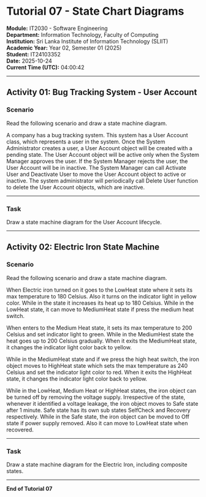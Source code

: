 # Tutorial 07 - State Chart Diagrams

**Module:** IT2030 - Software Engineering  
**Department:** Information Technology, Faculty of Computing  
**Institution:** Sri Lanka Institute of Information Technology (SLIIT)  
**Academic Year:** Year 02, Semester 01 (2025)  
**Student:** IT24103352  
**Date:** 2025-10-24  
**Current Time (UTC):** 04:00:42

---

## Activity 01: Bug Tracking System - User Account

### Scenario

Read the following scenario and draw a state machine diagram.

A company has a bug tracking system. This system has a User Account class, which represents a user in the system. Once the System Administrator creates a user, a User Account object will be created with a pending state. The User Account object will be active only when the System Manager approves the user. If the System Manager rejects the user, the User Account will be in inactive. The System Manager can call Activate User and Deactivate User to move the User Account object to active or inactive. The system administrator will periodically call Delete User function to delete the User Account objects, which are inactive.

---

### Task

Draw a state machine diagram for the User Account lifecycle.

---

## Activity 02: Electric Iron State Machine

### Scenario

Read the following scenario and draw a state machine diagram.

When Electric iron turned on it goes to the LowHeat state where it sets its max temperature to 180 Celsius. Also it turns on the indicator light in yellow color. While in the state it increases its heat up to 180 Celsius. While in the LowHeat state, it can move to MediumHeat state if press the medium heat switch.

When enters to the Medium Heat state, it sets its max temperature to 200 Celsius and set indicator light to green. While in the MediumHest state the heat goes up to 200 Celsius gradually. When it exits the MediumHeat state, it changes the indicator light color back to yellow.

While in the MediumHeat state and if we press the high heat switch, the iron object moves to HighHeat state which sets the max temperature as 240 Celsius and set the indicator light color to red. When it exits the HighHeat state, it changes the indicator light color back to yellow.

While in the LowHeat, Medium Heat or HighHeat states, the iron object can be turned off by removing the voltage supply. Irrespective of the state, whenever it identified a voltage leakage, the iron object moves to Safe state after 1 minute. Safe state has its own sub states SelfCheck and Recovery respectively. While in the Safe state, the iron object can be moved to Off state if power supply removed. Also it can move to LowHeat state when recovered.

---

### Task

Draw a state machine diagram for the Electric Iron, including composite states.

---

**End of Tutorial 07**
